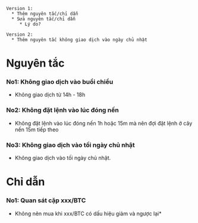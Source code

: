 ```
Version 1:
  * Thêm nguyên tắc/chỉ dẫn
  * Sửa nguyên tắc/chỉ dẫn
     * Lý do?

Version 2:
  * Thêm nguyên tắc không giao dịch vào ngày chủ nhật
```

# Nguyên tắc

### No1: Không giao dịch vào buổi chiều
* Không giao dịch từ 14h - 18h

### No2: Không đặt lệnh vào lúc đóng nến
* Không đặt lệnh vào lúc đóng nến 1h hoặc 15m mà nên đợi đặt lệnh ở cây nến 15m tiếp theo

### No3: Không giao dịch vào tối ngày chủ nhật
* Không giao dịch vào tối ngày chủ nhật.

# Chỉ dẫn

### No1: Quan sát cặp xxx/BTC
* Không nên mua khi xxx/BTC có dấu hiệu giảm và ngược lại*
